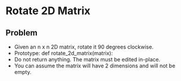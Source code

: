 # Rotate 2D Matrix

## Problem

- Given an n x n 2D matrix, rotate it 90 degrees clockwise.
- Prototype: def rotate\_2d\_matrix(matrix):
- Do not return anything. The matrix must be edited in-place.
- You can assume the matrix will have 2 dimensions and will not be empty.
